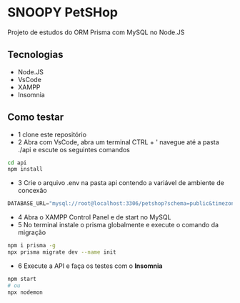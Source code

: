 # SNOOPY PetSHop
Projeto de estudos do ORM Prisma com MySQL no Node.JS
## Tecnologias
- Node.JS
- VsCode
- XAMPP
- Insomnia
## Como testar
- 1 clone este repositório
- 2 Abra com VsCode, abra um terminal CTRL + ' navegue até a pasta ./api e escute os seguintes comandos
```bash
cd api
npm install
```
- 3 Crie o arquivo .env na pasta api contendo a variável de ambiente de concexão
```js
DATABASE_URL="mysql://root@localhost:3306/petshop?schema=public&timezone=UTC"
```
- 4 Abra o XAMPP Control Panel e de start no MySQL
- 5 No terminal instale o prisma globalmente e execute o comando da migração
```bash
npm i prisma -g
npx prisma migrate dev --name init
```
- 6 Execute a API e faça os testes com o **Insomnia**
```bash
npm start
# ou
npx nodemon
```
